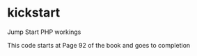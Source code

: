 # kickstart
Jump Start PHP workings

This code starts at Page 92 of the book and goes to completion
